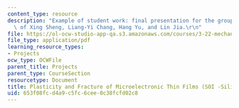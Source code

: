 ```yaml
---
content_type: resource
description: "Example of student work: final presentation for the group project, courtesy\
  \ of Xing Sheng, Liang-Yi Chang, Hang Yu, and Lin Jia.\r\n"
file: https://ol-ocw-studio-app-qa.s3.amazonaws.com/courses/3-22-mechanical-behavior-of-materials-spring-2008/653f08fcd4a9c5fc6cee0c38fcfd02c8_thinfilms_pres.pdf
file_type: application/pdf
learning_resource_types:
- Projects
ocw_type: OCWFile
parent_title: Projects
parent_type: CourseSection
resourcetype: Document
title: Plasticity and Fracture of Microelectronic Thin Films (SOI -Silicon on Insulator)
uid: 653f08fc-d4a9-c5fc-6cee-0c38fcfd02c8
---
```

